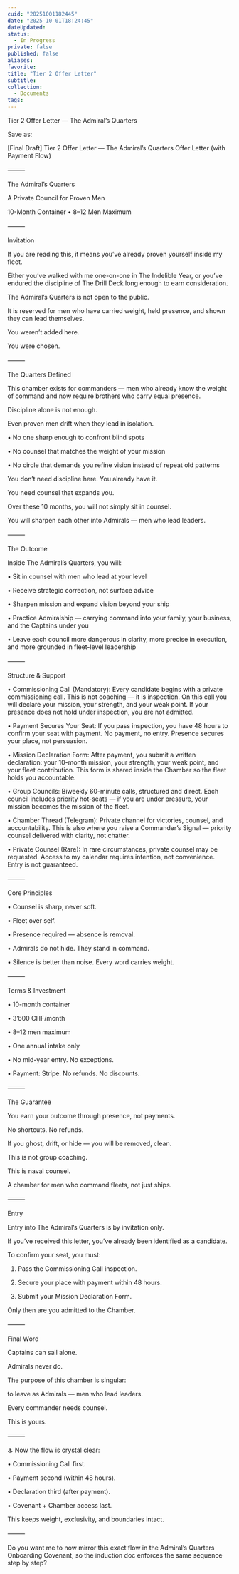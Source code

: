```yaml
---
cuid: "20251001182445"
date: "2025-10-01T18:24:45"
dateUpdated: 
status:
  - In Progress
private: false
published: false
aliases: 
favorite: 
title: "Tier 2 Offer Letter"
subtitle: 
collection:
  - Documents
tags:
---
```


Tier 2 Offer Letter — The Admiral’s Quarters

  

Save as:

[Final Draft] Tier 2 Offer Letter — The Admiral’s Quarters Offer Letter (with Payment Flow)

  

⸻

  

The Admiral’s Quarters

  

A Private Council for Proven Men

10-Month Container • 8–12 Men Maximum

  

⸻

  

Invitation

  

If you are reading this, it means you’ve already proven yourself inside my fleet.

  

Either you’ve walked with me one-on-one in The Indelible Year, or you’ve endured the discipline of The Drill Deck long enough to earn consideration.

  

The Admiral’s Quarters is not open to the public.

It is reserved for men who have carried weight, held presence, and shown they can lead themselves.

  

You weren’t added here.

You were chosen.

  

⸻

  

The Quarters Defined

  

This chamber exists for commanders — men who already know the weight of command and now require brothers who carry equal presence.

  

Discipline alone is not enough.

Even proven men drift when they lead in isolation.

• No one sharp enough to confront blind spots

• No counsel that matches the weight of your mission

• No circle that demands you refine vision instead of repeat old patterns

  

You don’t need discipline here. You already have it.

You need counsel that expands you.

  

Over these 10 months, you will not simply sit in counsel.

You will sharpen each other into Admirals — men who lead leaders.

  

⸻

  

The Outcome

  

Inside The Admiral’s Quarters, you will:

• Sit in counsel with men who lead at your level

• Receive strategic correction, not surface advice

• Sharpen mission and expand vision beyond your ship

• Practice Admiralship — carrying command into your family, your business, and the Captains under you

• Leave each council more dangerous in clarity, more precise in execution, and more grounded in fleet-level leadership

  

⸻

  

Structure & Support

• Commissioning Call (Mandatory): Every candidate begins with a private commissioning call. This is not coaching — it is inspection. On this call you will declare your mission, your strength, and your weak point. If your presence does not hold under inspection, you are not admitted.

• Payment Secures Your Seat: If you pass inspection, you have 48 hours to confirm your seat with payment. No payment, no entry. Presence secures your place, not persuasion.

• Mission Declaration Form: After payment, you submit a written declaration: your 10-month mission, your strength, your weak point, and your fleet contribution. This form is shared inside the Chamber so the fleet holds you accountable.

• Group Councils: Biweekly 60-minute calls, structured and direct. Each council includes priority hot-seats — if you are under pressure, your mission becomes the mission of the fleet.

• Chamber Thread (Telegram): Private channel for victories, counsel, and accountability. This is also where you raise a Commander’s Signal — priority counsel delivered with clarity, not chatter.

• Private Counsel (Rare): In rare circumstances, private counsel may be requested. Access to my calendar requires intention, not convenience. Entry is not guaranteed.

  

⸻

  

Core Principles

• Counsel is sharp, never soft.

• Fleet over self.

• Presence required — absence is removal.

• Admirals do not hide. They stand in command.

• Silence is better than noise. Every word carries weight.

  

⸻

  

Terms & Investment

• 10-month container

• 3’600 CHF/month

• 8–12 men maximum

• One annual intake only

• No mid-year entry. No exceptions.

• Payment: Stripe. No refunds. No discounts.

  

⸻

  

The Guarantee

  

You earn your outcome through presence, not payments.

No shortcuts. No refunds.

  

If you ghost, drift, or hide — you will be removed, clean.

  

This is not group coaching.

This is naval counsel.

A chamber for men who command fleets, not just ships.

  

⸻

  

Entry

  

Entry into The Admiral’s Quarters is by invitation only.

If you’ve received this letter, you’ve already been identified as a candidate.

  

To confirm your seat, you must:

1. Pass the Commissioning Call inspection.

2. Secure your place with payment within 48 hours.

3. Submit your Mission Declaration Form.

  

Only then are you admitted to the Chamber.

  

⸻

  

Final Word

  

Captains can sail alone.

Admirals never do.

  

The purpose of this chamber is singular:

to leave as Admirals — men who lead leaders.

  

Every commander needs counsel.

This is yours.

  

⸻

  

⚓ Now the flow is crystal clear:

• Commissioning Call first.

• Payment second (within 48 hours).

• Declaration third (after payment).

• Covenant + Chamber access last.

  

This keeps weight, exclusivity, and boundaries intact.

  

⸻

  

Do you want me to now mirror this exact flow in the Admiral’s Quarters Onboarding Covenant, so the induction doc enforces the same sequence step by step?